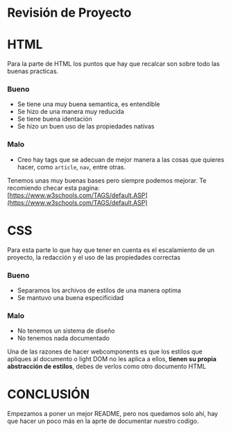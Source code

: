 


# Revisión de Proyecto 


# HTML

Para la parte de HTML los puntos que hay que recalcar son sobre todo las buenas practicas.

###  Bueno

- Se tiene una muy buena semantica, es entendible
- Se hizo de una manera muy reducida 
- Se tiene buena identación
- Se hizo un buen uso de las propiedades nativas

### Malo

- Creo hay tags que se adecuan de mejor manera a las cosas que quieres hacer, como `article`, `nav`, entre otras.

Tenemos unas muy buenas bases pero siempre podemos mejorar.
Te recomiendo checar esta pagina:
[https://www.w3schools.com/TAGS/default.ASP](https://www.w3schools.com/TAGS/default.ASP)
# CSS

Para esta parte lo que hay que tener en cuenta es el escalamiento de un proyecto, la redacción y el uso de las propiedades correctas

### Bueno

- Separamos los archivos de estilos de una manera optima
- Se mantuvo una buena especificidad

### Malo

- No tenemos un sistema de diseño
- No tenemos nada documentado

Una de las razones de hacer webcomponents es que los estilos que apliques al documento o light DOM no les aplica a ellos, **tienen su propia abstracción de estilos**, debes de verlos como otro documento HTML


# CONCLUSIÓN

Empezamos a poner un mejor README, pero nos quedamos solo ahí, hay que hacer un poco más en la aprte de documentar nuestro codigo.
